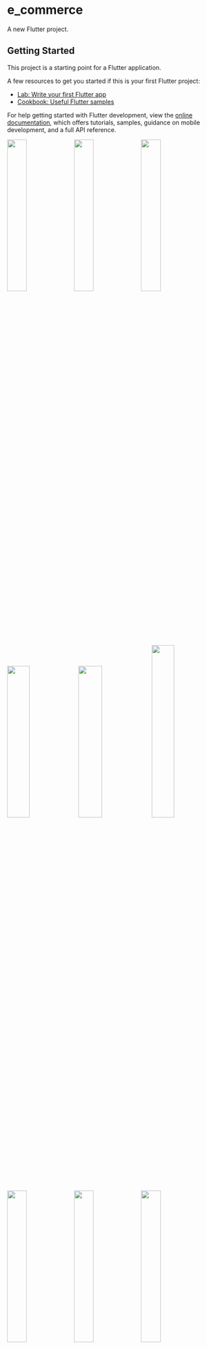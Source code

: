 # e_commerce

A new Flutter project.

## Getting Started

This project is a starting point for a Flutter application.

A few resources to get you started if this is your first Flutter project:

- [Lab: Write your first Flutter app](https://docs.flutter.dev/get-started/codelab)
- [Cookbook: Useful Flutter samples](https://docs.flutter.dev/cookbook)

For help getting started with Flutter development, view the
[online documentation](https://docs.flutter.dev/), which offers tutorials,
samples, guidance on mobile development, and a full API reference.


<p>
  <img src = "https://github.com/Shalu6634/e_commerce/assets/149373622/0cbb04cf-ce18-4c51-a0cb-50979bc17c6a" width = 30% height = 30%>
  <img src = "https://github.com/Shalu6634/e_commerce/assets/149373622/cfb1184e-bb4e-46ca-b183-083c2dd87acd" width = 30% height = 30%>
  <img src = "https://github.com/Shalu6634/e_commerce/assets/149373622/74765e5c-e68d-4ead-b8be-188fb9e35476" width = 30% height = 30%>
  <img src = "https://github.com/Shalu6634/e_commerce/assets/149373622/40377c47-3589-4bd4-a6c5-b2c734831512" width = 32% height = 30%>
  <img src = "https://github.com/Shalu6634/e_commerce/assets/149373622/50e07d68-ce45-49aa-901d-48b7b30b0efe" width = 33% height = 30%>
  <img src = "https://github.com/Shalu6634/e_commerce/assets/149373622/f63bf74d-a9dc-4037-bc5d-55a466b56fa0" width = 32% height = 32%>

</p>
<p>
   <img src = "https://github.com/Shalu6634/e_commerce/assets/149373622/26ae86e8-9e46-4338-a3a8-5ecf2646335c" width = 30% height = 30%>
  <img src = "https://github.com/Shalu6634/e_commerce/assets/149373622/763e8c3d-2a59-4bbd-aa50-9635859d432a" width = 30% height = 30%>
  <img src = "https://github.com/Shalu6634/e_commerce/assets/149373622/75eac2e1-66a8-4f5f-bfa9-70ef2a04d97f" width = 30% height = 30%>
  <img src = "https://github.com/Shalu6634/e_commerce/assets/149373622/0dbcf926-c215-45ad-acf6-301f79de25d8" width = 32% height = 30%>
  <img src = "https://github.com/Shalu6634/e_commerce/assets/149373622/e001c890-2772-42e1-9bc0-799b611e3c33" width = 30% height = 30%>

</p>
